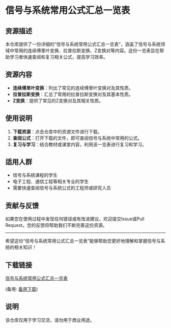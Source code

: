 # 信号与系统常用公式汇总一览表

## 资源描述

本仓库提供了一份详细的“信号与系统常用公式汇总一览表”，涵盖了信号与系统领域中常用的连续傅里叶变换、拉普拉斯变换、Z变换对等内容。这份一览表旨在帮助学习者快速查阅和复习相关公式，提高学习效率。

## 资源内容

- **连续傅里叶变换**：列出了常见的连续傅里叶变换对及其性质。
- **拉普拉斯变换**：汇总了常用的拉普拉斯变换对及其基本性质。
- **Z变换**：提供了常见的Z变换对及其相关性质。

## 使用说明

1. **下载资源**：点击仓库中的资源文件进行下载。
2. **查阅公式**：打开下载的文件，即可查阅信号与系统中常用的公式。
3. **复习与学习**：结合教材或课堂内容，利用该一览表进行复习和学习。

## 适用人群

- 信号与系统课程的学生
- 电子工程、通信工程等相关专业的学生
- 需要快速查阅信号与系统公式的工程师或研究人员

## 贡献与反馈

如果您在使用过程中发现任何错误或有改进建议，欢迎提交Issue或Pull Request。您的反馈将帮助我们不断完善这份资源。

---

希望这份“信号与系统常用公式汇总一览表”能够帮助您更好地理解和掌握信号与系统的相关知识！

## 下载链接
[信号与系统常用公式汇总一览表](https://pan.quark.cn/s/7cdabbb5bca4) 

(备用: [备用下载](https://pan.baidu.com/s/1XIpsjDsUdNKGhUhhwayNNA?pwd=1234))

## 说明

该仓库仅用于学习交流，请勿用于商业用途。
